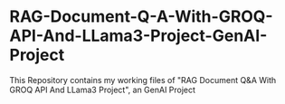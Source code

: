 # RAG-Document-Q-A-With-GROQ-API-And-LLama3-Project-GenAI-Project
This Repository contains my working files of "RAG Document Q&amp;A With GROQ API And LLama3 Project", an GenAI Project
